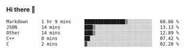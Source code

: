 ### Hi there 👋

<!--
**WShiBin/WShiBin** is a ✨ _special_ ✨ repository because its `README.md` (this file) appears on your GitHub profile.

Here are some ideas to get you started:

- 🔭 I’m currently working on ...
- 🌱 I’m currently learning ...
- 👯 I’m looking to collaborate on ...
- 🤔 I’m looking for help with ...
- 💬 Ask me about ...
- 📫 How to reach me: ...
- 😄 Pronouns: ...
- ⚡ Fun fact: ...
-->

<!--START_SECTION:waka-->

```txt
Markdown     1 hr 9 mins     ███████████████▒░░░░░░░░░   60.86 %
JSON         14 mins         ███▒░░░░░░░░░░░░░░░░░░░░░   13.13 %
Other        14 mins         ███▒░░░░░░░░░░░░░░░░░░░░░   12.89 %
C++          8 mins          ██░░░░░░░░░░░░░░░░░░░░░░░   07.42 %
C            2 mins          ▓░░░░░░░░░░░░░░░░░░░░░░░░   02.20 %
```

<!--END_SECTION:waka-->
